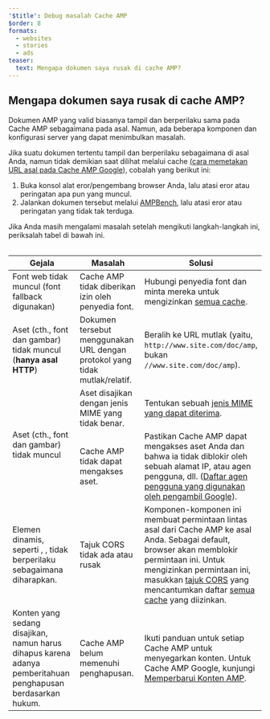 ```yaml
---
'$title': Debug masalah Cache AMP
$order: 8
formats:
  - websites
  - stories
  - ads
teaser:
  text: Mengapa dokumen saya rusak di cache AMP?
---
```


<!--
This file is imported from https://github.com/ampproject/amphtml/blob/master/spec/amp-cache-debugging.md.
Please do not change this file.
If you have found a bug or an issue please
have a look and request a pull request there.
-->

## Mengapa dokumen saya rusak di cache AMP? <a name="why-is-my-doc-broken-on-an-amp-cache"></a>

Dokumen AMP yang valid biasanya tampil dan berperilaku sama pada Cache AMP sebagaimana pada asal. Namun, ada beberapa komponen dan konfigurasi server yang dapat menimbulkan masalah.

Jika suatu dokumen tertentu tampil dan berperilaku sebagaimana di asal Anda, namun tidak demikian saat dilihat melalui cache [(cara memetakan URL asal pada Cache AMP Google](https://developers.google.com/amp/cache/overview#amp-cache-url-format)), cobalah yang berikut ini:

1. Buka konsol alat eror/pengembang browser Anda, lalu atasi eror atau peringatan apa pun yang muncul.
2. Jalankan dokumen tersebut melalui [AMPBench](https://search.google.com/test/amp), lalu atasi eror atau peringatan yang tidak tak terduga.

Jika Anda masih mengalami masalah setelah mengikuti langkah-langkah ini, periksalah tabel di bawah ini.

<table>
<table>
  <thead>
    <tr>
      <th width="30%">Gejala</th>
      <th width="30%">Masalah</th>
      <th width="40%">Solusi</th>
    </tr>
  </thead>
  <tbody>
    <tr>
      <td>Font web tidak muncul (font fallback digunakan)</td>
      <td>Cache AMP tidak diberikan izin oleh penyedia font.</td>
      <td>Hubungi penyedia font dan minta mereka untuk mengizinkan <a href="amp-cors-requests.md#cors-security-in-amp">semua cache</a>.</td>
    </tr>
    <tr>
      <td>Aset (cth., font dan gambar) tidak muncul (<strong>hanya asal HTTP</strong>)</td>
      <td>Dokumen tersebut menggunakan URL dengan protokol yang tidak mutlak/relatif.</td>
      <td>Beralih ke URL mutlak (yaitu, <code>http://www.site.com/doc/amp</code>, bukan <code>//www.site.com/doc/amp</code>).</td>
    </tr>
    <tr>
      <td rowspan="2">Aset (cth., font dan gambar) tidak muncul</td>
      <td>Aset disajikan dengan jenis MIME yang tidak benar.</td>
      <td>Tentukan sebuah <a href="https://github.com/ampproject/amphtml/blob/master/spec/amp-cache-guidelines.md#guidelines-accepted-mime-types">jenis MIME yang dapat diterima</a>.</td>
    </tr>
    <tr>
      <td>Cache AMP tidak dapat mengakses aset.</td>
      <td>Pastikan Cache AMP dapat mengakses aset Anda dan bahwa ia tidak diblokir oleh sebuah alamat IP, atau agen pengguna, dll. (<a href="https://support.google.com/webmasters/answer/1061943?hl=en">Daftar agen pengguna yang digunakan oleh pengambil Google</a>).</td>
    </tr>
    <tr>
      <td>Elemen dinamis, seperti <code><amp-form></amp-form></code>, <code><amp-list></amp-list></code>, tidak berperilaku sebagaimana diharapkan.</td>
      <td>Tajuk CORS tidak ada atau rusak</td>
      <td>Komponen-komponen ini membuat permintaan lintas asal dari Cache AMP ke asal Anda. Sebagai default, browser akan memblokir permintaan ini. Untuk mengizinkan permintaan ini, masukkan <a href="https://developer.mozilla.org/en-US/docs/Web/HTTP/Access_control_CORS">tajuk CORS</a> yang mencantumkan daftar <a href="amp-cors-requests.md">semua cache</a> yang diizinkan.</td>
    </tr>
    <tr>
      <td>Konten yang sedang disajikan, namun harus dihapus karena adanya pemberitahuan penghapusan berdasarkan hukum.</td>
      <td>Cache AMP belum memenuhi penghapusan.</td>
      <td>Ikuti panduan untuk setiap Cache AMP untuk menyegarkan konten. Untuk Cache AMP Google, kunjungi <a href="https://developers.google.com/amp/cache/update-cache">Memperbarui Konten AMP</a>.</td>
    </tr>
</tbody>
</table>

</table>
